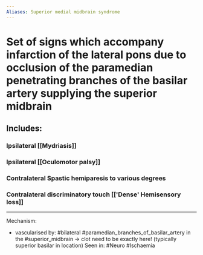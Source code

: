 ```yaml
---
Aliases: Superior medial midbrain syndrome
---
```

# Set of signs which accompany infarction of the lateral pons due to occlusion of the paramedian penetrating branches of the basilar artery supplying the superior midbrain
## Includes:
### Ipsilateral [[Mydriasis]]
### Ipsilateral [[Oculomotor palsy]]
### Contralateral Spastic hemiparesis to various degrees
### Contralateral discriminatory touch [['Dense' Hemisensory loss]]

---
Mechanism:
- vascularised by: #bilateral #paramedian_branches_of_basilar_artery in the #superior_midbrain -> clot need to be exactly here! (typically superior basilar in location)
Seen in: #Neuro #Ischaemia 